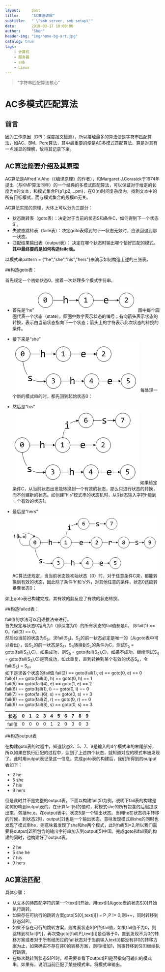 ```yaml
---
layout:     post
title:      "AC算法详解"
subtitle:   " \"smb server, smb setup\""
date:       2018-03-17 10:00:00
author:     "Shen"
header-img: "img/home-bg-art.jpg"
catalog: true
tags:
    - 计算机
    - 服务器
    - smb
    - Linux
---
```


> “字符串匹配算法核心”

# AC多模式匹配算法

## 前言

因为工作原因（DPI：深度报文检测），所以接触最多的算法便是字符串匹配算法，如AC、BM、Pcre算法，其中最重要的便是AC多模式匹配算法，算是对其有一点浅显的理解，故将其记录下来。

## AC算法简要介绍及其原理

AC算法是Alfred V.Aho（《编译原理》的作者），和Margaret J.Corasick于1974年提出（与KMP算法同年）的一个经典的多模式匹配算法，可以保证对于给定的长度为n的文本，和模式集合P{p1,p2,...pm}，在O(n)时间复杂度内，找到文本中的所有目标模式，而与模式集合的规模m无关。

AC算法实现的原理，大体上可以分为三部分： 
+ 状态跳转表（goto表）：决定对于当前的状态S和条件C，如何得到下一个状态S`。
+ 失败态跳转表（faile表）：决定goto表得到的下一状态无效时，应该回退到那一状态。
+ 匹配结果输出表（output表）： 决定在哪个状态时输出哪个恰好匹配的模式。  
**其中最终要的是如何构造faile表。**

以模式串pattern = {"he","she","his","hers"}来演示如何构造上述的三张表。

##构造goto表： 

首先规定一个初始状态0，接着一次处理多个模式字符串。  
+ 首先是“he”
![](../img/post-ac/he.png)
图中每个圆圈代表一个状态（state），圆圈中数字表示状态的编号；有向箭头表示状态的转换，表示由当前状态指向下一个状态；箭头上的字符表示此次状态的转换的条件。
+ 接下来是“she”
![](../img/post-ac/she.png)
每处理一个新的模式串的时，都先回到起始状态0： 
+ 然后是“his”
![](../img/post-ac/his.png)
如果给定条件C，从当前状态出发能转换到一个有效的状态，那么只进行状态的转换，而不创建新的状态。如创建“his”模式串的状态机时，从0状态输入字符h能到一个有效的状态1。 

+ 最后是“hers”
![](../img/post-ac/hers.jpg)
AC算法还规定，当当前状态是初始状态（0）时，对于任意条件C来，都能转换到有效的状态，因此除了条件‘h’和‘s’外，对其他任意的条件，状态0还应转换至状态0；

如上goto表已构建完成，其有效的翻反应了有效的状态转换。

##构造failed表：

fail值的求法可以用递推法来进行。  
首先规定与状态0距离为1（即深度为1）的所有状态的fail值都是0。
即fail(1) == 0，fail(3) == 0。  
然后设当前的状态为S<sub>5</sub>，求fail(S<sub>5</sub>)。S<sub>5</sub>的前一状态必定是唯一的（从goto表中可以看出），设S<sub>5</sub>的前一状态是S<sub>4</sub>，S<sub>4</sub>转换到S<sub>5</sub>的条件为C，测试S<sub>5</sub> = goto(fail(S<sub>4</sub>),C)，如果成功，则S<sub>5</sub> = goto(fail(S<sub>4</sub>),C)，如果不成功，继续测试S<sub>4</sub> = goto(fail(S<sub>3</sub>),C)是否成功，如此重复，直到转换到某个有效的状态S<sub>n</sub>，令fail(S<sub>5</sub>) = S<sub>n</sub>。  
如下是求各个状态的fail值
fail(2) == goto(fail(1), e) == goto(0, e) == 0  
fail(4) == goto(fail(3), h) == goto(0, h) == 1  
fail(5) == goto(fail(4), e) == goto(1, e) == 2  
fail(6) == goto(fail(1), i) == goto(0, i) == 0      
fail(7) == goto(fail(6), s) == goto(0, s) == 3  
fail(8) == goto(fail(2), r) == goto(0, r) == 0  
fail(9) == goto(fail(8), s) == goto(0, s) == 3

|状态|0|1|2|3|4|5|6|7|8|9|
|:-----:|:-:|:-:|:-:|:-:|:-:|:-:|:-:|:-:|:-:|:-:|
|fail值 |0|0|0|0|1|2|0|3|0|3|

##构造output表

在构建goto表的过程中，知道状态2、5、7、9是输入的4个模式串的末尾部分，所以如果在执行匹配的过程中，达到了上述四个状态，就知道对应的模式串被发现了。此时用output表记录这一信息。完成goto表的构建后，我们所得到的output表如下：
+ 2 he
+ 5 she
+ 7 his
+ 9 hers

但是此时并不是完整的output表。下面以构建fail(5)为例，说明下fail表的构建是如何影响到output表的。在计算fail(5)的值时，将模式she的所有包含的后缀提取出来，包括he,e。在output表中，状态5是一个输出状态。当用he在状态机中转移的时候，到状态2时，output[2]也是一个输出状态，意味发现模式串she的同时也发现了模式串he，则意味着发现了she和he两个模式，此时fail[5]=2,所以我们需要将output[2]所包含的输出字符串加入到output[5]中国。完成goto和fail表的构建的同时，也构建好了output表。

+ 2 he
+ 5 she he
+ 7 his
+ 9 hers

## AC算法匹配

具体步骤：
+ 从文本的待匹配字符的第一个text[i]开始，用text[i]从goto表的状态S[0]开始执行跳转。
+ 如果存在可执行的跳转方案goto[S[0],text[i]] = P ,P != 0,则i++，同时转移到状态S[P]。
+ 如果不存在可行的跳转方案，则考察状态S[P]的fail值，如果fail值不为0，则跳转到S[fail[P]]，再次查goto[fail[P],text[i]]是否等于0，直到发现不为0的转移方案或者对于所有经历过的fail状态对于当前输入text[i]都没有非0的转移方案为止，如果确实不存在非0的转移方案，则将i增加1，同事转移到S[0]继续执行跳转。
+ 在每次跳转到状态S[P]时，都需要查看下output[P]是否指向可输出的模式串，如果有，说明当前匹配了某些模式串，将模式串输出。